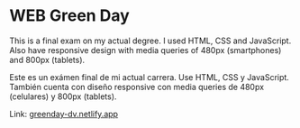 # WEB Green Day
This is a final exam on my actual degree. I used HTML, CSS and JavaScript. Also have responsive design with media queries of 480px (smartphones) and 800px (tablets).

Este es un exámen final de mi actual carrera. Use HTML, CSS y JavaScript. También cuenta con diseño responsive con media queries de 480px (celulares) y 800px (tablets).

Link: [greenday-dv.netlify.app](https://greenday-dv.netlify.app)
